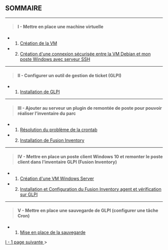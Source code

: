 ## SOMMAIRE
---
>#### I -  Mettre en place une machine virtuelle 
- 1. [Création de la VM](https://github.com/Anescoo/Linux-B2-TP1/blob/main/ETAPE1.md)
- 2. [Création d'une connexion sécurisée entre la VM Debian et mon poste Windows avec serveur SSH](https://github.com/Anescoo/Linux-B2-TP1/blob/main/ETAPE2.md)

---
>#### II - Configurer un outil de gestion de ticket (GLPI) 
-  1. [Installation de GLPI](https://github.com/Anescoo/Linux-B2-TP1/blob/main/ETAPE3.md)
  

---

>####  III - Ajouter au serveur un plugin de remontée de poste pour pouvoir réaliser l’inventaire du parc
- 1. [Résolution du problème de la crontab](https://github.com/Anescoo/Linux-B2-TP1/blob/main/ETAPE5.md)
- 2. [Installation de Fusion Inventory](https://github.com/Anescoo/Linux-B2-TP1/blob/main/ETAPE4.md)

---

>####  IV - Mettre en place un poste client Windows 10 et remonter le poste client dans l’inventaire GLPI (Fusion Inventory)
- 1. [Création d'une VM Windows Server](https://github.com/Anescoo/Linux-B2-TP1/blob/main/ETAPE6.md)
- 2. [Installation et Configuration du Fusion Inventory agent et vérification sur GLPI](https://github.com/Anescoo/Linux-B2-TP1/blob/main/ETAPE7.md)

---

>#### V - Mettre en place une sauvegarde de GLPI (configurer une tâche Cron)
- 1. [Mise en place de la sauvegarde](https://github.com/Anescoo/Linux-B2-TP1/blob/main/ETAPE8.md)

[I - 1  page suivante ](https://github.com/Anescoo/Linux-B2-TP1/blob/main/ETAPE1.md) >